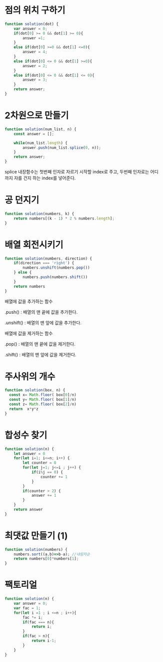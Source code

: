 # 점의 위치 구하기
```js
function solution(dot) {
    var answer = 0;
    if(dot[0] >= 0 && dot[1] >= 0){
        answer =1;
    }
    else if(dot[0] >=0 && dot[1] <=0){
        answer = 4;
    }
    else if(dot[0] <= 0 && dot[1] >=0){
        answer = 2;
    }
    else if(dot[0] <= 0 && dot[1] <= 0){
        answer = 3;
    }
    return answer;
}
```
# 2차원으로 만들기
```js
function solution(num_list, n) {
    const answer = [];

    while(num_list.length) {
        answer.push(num_list.splice(0, n));
    }
    return answer;
}
```
splice 내장함수는 첫번째 인자로 자르기 시작할 index로 주고, 두번째 인자로는 어디까지 자를 건지 하는 index를 넣어준다.

# 공 던지기
```js
function solution(numbers, k) {
    return numbers[(k - 1) * 2 % numbers.length];
}
```
# 배열 회전시키기
```js
function solution(numbers, direction) {
    if(direction === 'right') {
        numbers.unshift(numbers.pop())
    } else {
        numbers.push(numbers.shift())
    }
    return numbers
}
```
배열에 값을 추가하는 함수

.push() : 배열의 맨 끝에 값을 추가한다.

.unshift() : 배열의 맨 앞에 값을 추가한다.

배열에 값을 제거하는 함수

.pop() : 배열의 맨 끝에 값을 제거한다.

.shift() : 배열의 맨 앞에 값을 제거한다.
# 주사위의 개수
```js
function solution(box, n) {
  const x= Math.floor( box[0]/n)
  const y= Math.floor( box[1]/n)
  const z= Math.floor( box[2]/n)
  return  x*y*z
}
```
# 합성수 찾기
```js
function solution(n) {
    let answer = 0
    for(let i=1; i<=n; i++) {
        let counter = 0
        for(let j=1; j<=i ; j++) {
            if(i%j == 0) {
                counter += 1
            }
        }
        if(counter > 2) {
            answer += 1
        }
    }
    return answer
}
```
# 최댓값 만들기 (1)
```js
function solution(numbers) {
    numbers.sort((a,b)=>b-a); //내림차순
    return numbers[0]*numbers[1];
}
```
# 팩토리얼
```js
function solution(n) {
    var answer = 0;
    var fac = 1;
    for(let i =1 ; i <=n ; i++){
        fac *= i;
        if(fac === n){
            return i;
        }
        if(fac > n){
            return i-1;
        }
    }
}
```
